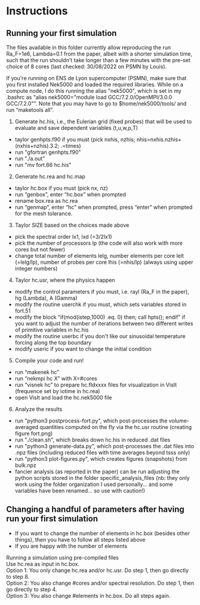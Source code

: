 # Instructions

## Running your first simulation

The files available in this folder currently allow reproducing the run Ra_F=1e6, Lambda=0.1 from the paper, albeit with a shorter simulation time, such that the run shouldn't take longer than a few minutes with the pre-set choice of 8 cores (last checked: 30/08/2022 on PSMN by Louis). 

If you're running on ENS de Lyon supercomputer (PSMN), make sure that you first installed Nek5000 and loaded the required libraries. While on a compute node, I do this running the alias "nek5000", which is set in my .bashrc as "alias nek5000="module load GCC/7.2.0/OpenMPI/3.0.0 GCC/7.2.0"". Note that you may have to go to $home/nek5000/tools/ and run “maketools all”.

1. Generate hc.his, i.e., the Eulerian grid (fixed probes) that will be used to evaluate and save dependent variables (t,u,w,p,T)
- taylor genhpts.f90 if you must (pick nxhis, nzhis; nhis=nxhis.nzhis+(nxhis+nzhis).3.2; .=times)  
- run "gfortran genhpts.f90"  
- run "./a.out"  
- run "mv fort.66 hc.his"  

2. Generate hc.rea and hc.map
- taylor hc.box if you must (pick nx, nz)  
- run “genbox”, enter “hc.box” when prompted  
- rename box.rea as hc.rea  
- run “genmap”, enter “hc” when prompted, press “enter” when prompted for the mesh tolerance.

3. Taylor SIZE based on the choices made above
- pick the spectral order lx1, lxd (=3/2lx1)
- pick the number of processors lp (the code will also work with more cores but not fewer)
- change total number of elements lelg, number elements per core lelt (=lelg/lp), number of probes per core lhis (=nhis/lp) (always using upper integer numbers)

4. Taylor hc.usr, where the physics happen  
- modify the control parameters if you must, i.e. rayl (Ra_F in the paper), hg (Lambda), A (Gamma)  
- modify the routine userchk if you must, which sets variables stored in fort.51  
- modify the block "if(mod(istep,1000) .eq. 0) then; call hpts(); endif" if you want to adjust the number of iterations between two different writes of primitive variables in hc.his  
- modify the routine userbc if you don't like our sinusoidal temperature forcing along the top boundary  
- modify useric if you want to change the initial condition

5. Compile your code and run!  
- run “makenek hc”  
- run “nekmpi hc X” with X=#cores  
- run “visnek hc” to prepare hc.fldxxxx files for visualization in VisIt (frequence set by iotime in hc.rea)  
- open VisIt and load the hc.nek5000 file

6. Analyze the results  
- run "python3 postprocess-fort.py", which post-processes the volume-averaged quantities computed on the fly via the hc.usr routine (creating figure fort.png)  
- run "./clean.sh", which breaks down hc.his in reduced .dat files  
- run "python3 generate-data.py", which post-processes the .dat files into .npz files (including reduced files with time averages beyond tsss only)  
- run "python3 plot-figures.py", which creates figures (snapshots) from bulk.npz  
- fancier analysis (as reported in the paper) can be run adjusting the python scripts stored in the folder specific_analysis_files (nb: they only work using the folder organization I used personally... and some variables have been renamed... so use with caution!)  


## Changing a handful of parameters after having run your first simulation

- If you want to change the number of elements in hc.box (besides other things), then you have to follow all steps listed above
- If you are happy with the number of elements

Running a simulation using pre-compiled files  
Use hc.rea as input in hc.box.  
Option 1: You only change hc.rea and/or hc.usr. Do step 1, then go directly to step 8.  
Option 2: You also change #cores and/or spectral resolution. Do step 1, then go directly to step 4.  
Option 3: You also change #elements in hc.box. Do all steps again.
	
